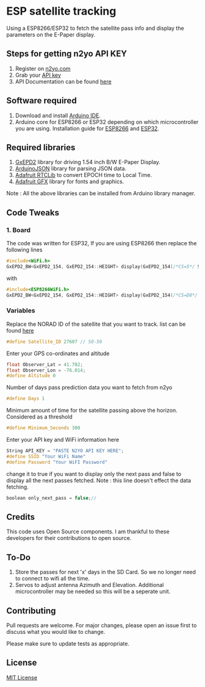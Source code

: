 # ESP satellite tracking

Using a ESP8266/ESP32 to fetch the satellite pass info and display the parameters on the E-Paper display.

## Steps for getting n2yo API KEY

1. Register on [n2yo.com](https://www.n2yo.com)
2. Grab your [API key](https://www.n2yo.com/login/edit/)
3. API Documentation can be found [here](https://www.n2yo.com/api/)

## Software required
1. Download and install [Arduino IDE](https://www.arduino.cc/en/main/software).
2. Arduino core for ESP8266 or ESP32 depending on which microcontroller you are using. Installation guide for [ESP8266](https://github.com/adafruit/Adafruit-GFX-Library) and [ESP32](https://github.com/espressif/arduino-esp32/blob/master/README.md). 

## Required libraries
1. [GxEPD2](https://github.com/ZinggJM/GxEPD2) library for driving 1.54 inch B/W E-Paper Display.
2. [ArduinoJSON](https://github.com/bblanchon/ArduinoJson) library for parsing JSON data.
3. [Adafruit RTCLib](https://github.com/adafruit/RTClib) to convert EPOCH time to Local Time.
4. [Adafruit GFX](https://github.com/adafruit/Adafruit-GFX-Library) library for fonts and graphics.

Note : All the above libraries can be installed from Arduino library manager.
## Code Tweaks
### 1. Board
The code was written for ESP32,
If you are using ESP8266 then replace the following lines
```c
#include<WiFi.h>
GxEPD2_BW<GxEPD2_154, GxEPD2_154::HEIGHT> display(GxEPD2_154(/*CS=5*/ SS, /*DC=*/ 17, /*RST=*/ 16, /*BUSY=*/ 4));
```
with 
```c
#include<ESP8266WiFi.h>
GxEPD2_BW<GxEPD2_154, GxEPD2_154::HEIGHT> display(GxEPD2_154(/*CS=D8*/ SS, /*DC=D3*/ 0, /*RST=D4*/ 2, /*BUSY=D2*/ 4));
```
### Variables
Replace the NORAD ID of the satellite that you want to track. list can be found [here](https://www.n2yo.com/satellites/)
```C
#define Satellite_ID 27607 // SO-50
```
Enter your GPS co-ordinates and altitude
```C
float Observer_Lat = 41.702;
float Observer_Lon = -76.014;
#define Altitude 0
```
Number of days pass prediction data you want to fetch from n2yo
```C
#define Days 1
```
Minimum amount of time for the satellite passing above the horizon. Considered as a threshold
```C
#define Minimum_Seconds 300
```
Enter your API key and WiFi information here
```C
String API_KEY = "PASTE N2YO API KEY HERE";
#define SSID "Your WiFi Name"
#define Password "Your WiFI Password"
```
change it to true if you want to display only the next pass and false to display all the next passes fetched.
Note : this line doesn't effect the data fetching.
```C
boolean only_next_pass = false;//
```
## Credits
This code uses Open Source components. I am thankful to these developers for their contributions to open source.



## To-Do
1. Store the passes for next 'x' days in the SD Card. So we no longer need to connect to wifi all the time.
2. Servos to adjust antenna Azimuth and Elevation. Additional microcontroller may be needed so this will be a seperate unit.

## Contributing
Pull requests are welcome. For major changes, please open an issue first to discuss what you would like to change.

Please make sure to update tests as appropriate.

## License
[MIT License](https://choosealicense.com/licenses/mit/)
